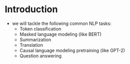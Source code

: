 # Introduction

- we will tackle the following common NLP tasks:
    - Token classification
    - Masked language modeling (like BERT)
    - Summarization
    - Translation
    - Causal language modeling pretraining (like GPT-2)
    - Question answering
